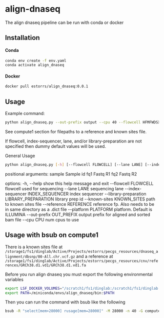 # align-dnaseq

The align dnaseq pipeline can be run with conda or docker

## Installation

#### Conda

```bash
conda env create -f env.yaml
conda activate align_dnaseq
```

#### Docker

```bash
docker pull estorrs/align_dnaseq:0.0.1
```

## Usage

Example command:

```bash
python align_dnaseq.py --out-prefix output --cpu 40 --flowcell HFMFWDSXY --index-sequencer CCAGTAGCGT-ATGTATTGGC --known-sites known_sites.chr.vcf.gz --lane 2 --library-preparation TWCE-HT191P1-S1H1A3Y3D1_1-lib1 --platform ILLUMINA --reference GRCh38.d1.vd1.fa HT191P1-S1H1A3Y3.WXS.T CCAGTAGCGT-ATGTATTGGC_S53_L002_R1_001.fastq.gz CCAGTAGCGT-ATGTATTGGC_S53_L002_R2_001.fastq.gz
```

See compute1 section for filepaths to a reference and known sites file.

If flowcell, index-sequencer, lane, and/or library-preparation are not specified then dummy default values will be used.

General Usage

```bash
python align_dnaseq.py [-h] [--flowcell FLOWCELL] [--lane LANE] [--index-sequencer INDEX_SEQUENCER] [--library-preparation LIBRARY_PREPARATION] [--known-sites KNOWN_SITES] [--reference REFERENCE] [--platform PLATFORM] [--out-prefix OUT_PREFIX] [--cpu CPU] sample fq1 fq2
```

positional arguments:
  sample                Sample id
  fq1                   Fastq R1
  fq2                   Fastq R2

options:
  -h, --help            show this help message and exit
  --flowcell FLOWCELL   flowcell used for sequencing
  --lane LANE           sequencing lane
  --index-sequencer INDEX_SEQUENCER
                        index sequencer
  --library-preparation LIBRARY_PREPARATION
                        library prep id
  --known-sites KNOWN_SITES
                        path to known sites file
  --reference REFERENCE
                        reference fp. Also needs to be in same directory as a .dict file
  --platform PLATFORM   platform. Default is ILLUMINA
  --out-prefix OUT_PREFIX
                        output prefix for aligned and sorted bam file
  --cpu CPU             num cpus to use


## Usage with bsub on compute1

There is a known sites file at `/storage1/fs1/dinglab/Active/Projects/estorrs/pecgs_resources/dnaseq_alignment/dbsnp/00-All.chr.vcf.gz`
and a reference at `/storage1/fs1/dinglab/Active/Projects/estorrs/pecgs_resources/cnv/references/GRCh38.d1.vd1/GRCh38.d1.vd1.fa`

Before you run align dnaseq you must export the following environmental variables
```bash
export LSF_DOCKER_VOLUMES="/scratch1/fs1/dinglab:/scratch1/fs1/dinglab /storage1/fs1/dinglab:/storage1/fs1/dinglab"
export PATH=/miniconda/envs/align_dnaseq/bin:$PATH
```

Then you can run the command with bsub like the following

```bash
bsub -R "select[mem>28000] rusage[mem=28000]" -M 28000 -n 40 -G compute-dinglab -q general -a 'docker(estorrs/align_dnaseq:0.0.1)' 'python /align-dnaseq/align_dnaseq/align_dnaseq.py --out-prefix output --cpu 40 --flowcell HFMFWDSXY --index-sequencer CCAGTAGCGT-ATGTATTGGC --known-sites /storage1/fs1/dinglab/Active/Projects/estorrs/pecgs_resources/dnaseq_alignment/dbsnp/00-All.chr.vcf.gz --lane 2 --library-preparation TWCE-HT191P1-S1H1A3Y3D1_1-lib1 --platform ILLUMINA --reference /storage1/fs1/dinglab/Active/Projects/estorrs/pecgs_resources/cnv/references/GRCh38.d1.vd1/GRCh38.d1.vd1.fa HT191P1-S1H1A3Y3.WXS.T CCAGTAGCGT-ATGTATTGGC_S53_L002_R1_001.fastq.gz CCAGTAGCGT-ATGTATTGGC_S53_L002_R2_001.fastq.gz'
```
